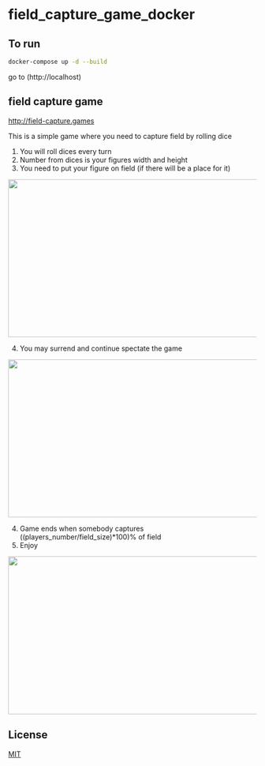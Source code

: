 # field_capture_game_docker

## To run

```bash
docker-compose up -d --build
```
go to (http://localhost)

## field capture game

http://field-capture.games

This is a simple game where you need to capture field by rolling dice
1. You will roll dices every turn
2. Number from dices is your figures width and height
3. You need to put your figure on field (if there will be a place for it)

<img src="https://media.giphy.com/media/W3kbNrmehVMgqLwQ23/giphy.gif" width="512" height="320" />

4. You may surrend and continue spectate the game

<img src="https://media.giphy.com/media/WQZMo2Cnla9EUcb3HG/giphy.gif" width="512" height="320" />

4. Game ends when somebody captures ((players_number/field_size)\*100)% of field
5. Enjoy


<img src="https://media.giphy.com/media/iJacKoCMkcltW6QZEf/giphy.gif" width="512" height="320" />

## License
[MIT](https://choosealicense.com/licenses/mit/)
